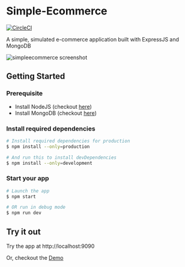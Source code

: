 # Simple-Ecommerce

[![CircleCI](https://circleci.com/gh/achooan/simple-ecommerce/tree/master.svg?style=shield)](https://circleci.com/gh/achooan/simple-ecommerce/tree/master)

A simple, simulated e-commerce application built with ExpressJS and MongoDB

![simpleecommerce screenshot](https://github.com/achooan/simple-ecommerce/blob/master/images/screenshot.png)

## Getting Started
### Prerequisite
* Install NodeJS (checkout [here](https://nodejs.org/en/download/))
* Install MongoDB (checkout [here](https://docs.mongodb.com/manual/administration/install-community/))

### Install required dependencies
```bash
# Install required dependencies for production
$ npm install --only=production

# And run this to install devDependencies
$ npm install --only=development
```

### Start your app
```bash
# Launch the app
$ npm start

# OR run in debug mode
$ npm run dev
```

## Try it out
Try the app at http://localhost:9090

Or, checkout the [Demo](http://ec.achooan.com/)
